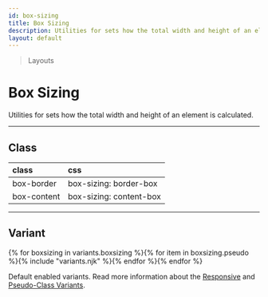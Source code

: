```yaml
---
id: box-sizing
title: Box Sizing
description: Utilities for sets how the total width and height of an element is calculated.
layout: default
---
```


> Layouts

# Box Sizing

Utilities for sets how the total width and height of an element is calculated.

---

## Class

| <span class="px-3 py-1 text-white (dark)text-charcoal-100 bg-charcoal-100 (dark)bg-gray-600 rounded-full">class</span> | <span class="px-3 py-1 text-white (dark)text-charcoal-100 bg-charcoal-100 (dark)bg-gray-600 rounded-full">css</span> |
|:--|:--|
| box-border | box-sizing: border-box |
| box-content | box-sizing: content-box |

---

## Variant

<y class="flex flex-gap-2 flex-wrap justify-start items-center">{% for boxsizing in variants.boxsizing %}{% for item in boxsizing.pseudo %}{% include "variants.njk" %}{% endfor %}{% endfor %}</y>

Default enabled variants. Read more information about the [Responsive](/responsive) and [Pseudo-Class Variants](/pseudo-class-variants/).
